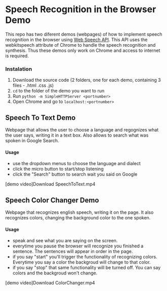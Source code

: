 # Speech Recognition in the Browser Demo

This repo has two diferent demos (webpages) of how to implement speech recognition in the browser using [Web Speech API](http://dvcs.w3.org/hg/speech-api/raw-file/tip/speechapi.html).
This API uses the webkitspeech attribute of Chrome to handle the speech recognition and synthesis. Thus these demos only work on Chrome and access to internet is required.


### Instalation

1. Download the source code (2 folders, one for each demo, containing 3 files - .html .css .js)
2. `cd` to the folder of the demo you want to run
3. Run `python -m SimpleHTTPServer <portnumber>`
4. Open Chrome and go to `localhost:<portnumber>`


## Speech To Text Demo

Webpage that allows the user to choose a language and regognizes what the user says, writing it in a text box. Also allows to search what was spoken in Google Search.

#### Usage
 - use the dropdown menus to choose the language and dialect
 - click the micro button to start/stop listening
 - click the "Search" button to search wait you said on Google

[demo video]Download SpeechToText.mp4

## Speech Color Changer Demo

Webpage that recognizes english speech, writing it on the page. It also recognizes colors, changing the background color to the one spoken.

#### Usage
 - speak and see what you are saying on the screen.
 - everytime you pause the browser will recognize you finished a sentence. The sentences will appear in order in the page.
 - if you say "start" you'll trigger the functionality of recognizing colors. Everytime you say a color the backgroud will change to that color.
 - if you say "stop" that same functionality will be turned off. You can say colors and the backgroud won't change.
 
 [demo video]Download ColorChanger.mp4
